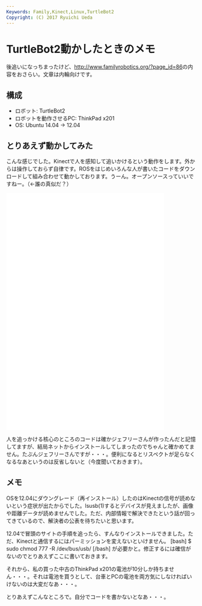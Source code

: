 ```yaml
---
Keywords: Family,Kinect,Linux,TurtleBot2
Copyright: (C) 2017 Ryuichi Ueda
---
```


# TurtleBot2動かしたときのメモ
後追いになっちまったけど、<a href="http://www.familyrobotics.org/?page_id=86" target="_blank">http://www.familyrobotics.org/?page_id=86</a>の内容をおさらい。文章は内輪向けです。

<h2>構成</h2>

<ul>
 <li>ロボット: TurtleBot2</li>
 <li>ロボットを動作させるPC: ThinkPad x201</li>
 <li>OS: Ubuntu 14.04 → 12.04</li>
</ul>

<h2>とりあえず動かしてみた</h2>

こんな感じでした。Kinectで人を感知して追いかけるという動作をします。外からは操作しておらず自律です。ROSをはじめいろんな人が書いたコードをダウンロードして組み合わせて動かしております。うーん。オープンソースっていいですねー。（←誰の真似だ？）

<!--more-->

<iframe width="420" height="315" src="//www.youtube.com/embed/izqbouITHh0" frameborder="0" allowfullscreen></iframe>


<iframe width="420" height="315" src="//www.youtube.com/embed/AMJO_QKLoGk" frameborder="0" allowfullscreen></iframe>

人を追っかける核心のところのコードは確かジェフリーさんが作ったんだと記憶してますが、結局ネットからインストールしてしまったのでちゃんと確かめてません。たぶんジェフリーさんですが・・・。便利になるとリスペクトが足らなくなるなあというのは反省しないと（今度聞いておきます）。

<h2>メモ</h2>

OSを12.04にダウングレード（再インストール）したのはKinectの信号が読めないという症状が出たからでした。lsusb(1)するとデバイスが見えましたが、画像や距離データが読めませんでした。ただ、内部情報で解決できたという話が回ってきているので、解決者の公表を待ちたいと思います。

12.04で冒頭のサイトの手順を追ったら、すんなりインストールできました。ただ、Kinectと通信するにはパーミッションを変えないといけません。
[bash]
$ sudo chmod 777 -R /dev/bus/usb/
[/bash]
が必要かと。修正するには確信がないのでとりあえずここに書いておきます。

それから、私の買った中古のThinkPad x201の電池が10分しか持ちません・・・。それは電池を買うとして、台車とPCの電池を両方気にしなければいけないのは大変だなあ・・・。


とりあえずこんなところで。自分でコードを書かないとなあ・・・。
